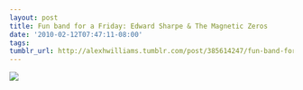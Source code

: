 ```yaml
---
layout: post
title: Fun band for a Friday: Edward Sharpe & The Magnetic Zeros
date: '2010-02-12T07:47:11-08:00'
tags: 
tumblr_url: http://alexhwilliams.tumblr.com/post/385614247/fun-band-for-a-friday-edward-sharpe-the
---
```

<img src="http://31.media.tumblr.com/tumblr_kxqjunbfvo1qz5a5ao1_500.jpg"/>
